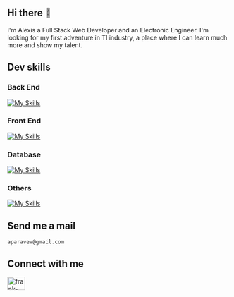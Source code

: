 ## Hi there 👋 

I'm Alexis a Full Stack Web Developer and an Electronic Engineer. I'm looking for my first adventure in TI industry, a place where I can learn much more and show my talent.

## Dev skills
### Back End
[![My Skills](https://skillicons.dev/icons?i=ruby,rails,nodejs,express,python)](https://skillicons.dev)
### Front End
[![My Skills](https://skillicons.dev/icons?i=html,css,bootstrap,js,react)](https://skillicons.dev)
### Database
[![My Skills](https://skillicons.dev/icons?i=postgres,mysql,mongodb)](https://skillicons.dev)
### Others
[![My Skills](https://skillicons.dev/icons?i=git,github,docker,heroku,linux)](https://skillicons.dev)

## Send me a mail
 `aparavev@gmail.com `

## Connect with me
<p align="left">
<a href="https://www.linkedin.com/in/alexis-parave/" target="blank"><img align="center" src="https://raw.githubusercontent.com/rahuldkjain/github-profile-readme-generator/master/src/images/icons/Social/linked-in-alt.svg" alt="frank-cano-dlc/" height="30" width="40" /></a>
</p>
